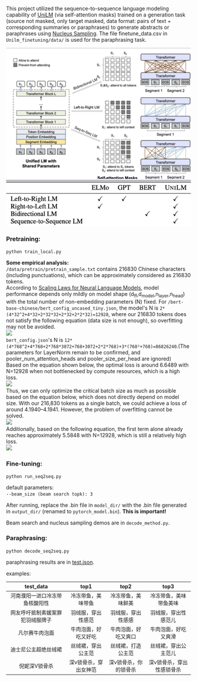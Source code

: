 This project utilized the sequence-to-sequence language modeling capability of [UniLM](https://arxiv.org/abs/1905.03197) (via self-attention masks) trained on a generation task (source not masked, only target masked, data format: pairs of text + corresponding summaries or paraphrases) to generate abstracts or paraphrases using [Nucleus Sampling](https://arxiv.org/abs/1904.09751). 
The file finetune_data.csv in ```Unilm_finetuning/data/``` is used for the paraphrasing task.

![](https://github.com/WillongWang/Awesome-LLM-NLP-projects-updating-/blob/main/Unilm/p1.png)   
![](https://github.com/WillongWang/Awesome-LLM-NLP-projects-updating-/blob/main/Unilm/p2.png)

### Pretraining:
```
python train_local.py
```
**Some empirical analysis:**    
```/data/pretrain/pretrain_sample.txt``` contains 216830 Chinese characters (including punctuations), which can be approximately considered as 216830 tokens.  
According to [Scaling Laws for Neural Language Models](https://arxiv.org/pdf/2001.08361), model performance depends only mildly on model shape (d<sub>ff</sub>,d<sub>model</sub>,n<sub>layer</sub>,n<sub>head</sub>) with the total number of non-embedding parameters (N) fixed. 
For ```/bert-base-chinese/bert_config_uncased_tiny.json```, the model's N is ```2*(4*32^2+4*32+2*32*32+2*32+2*2*32)=12928```, where our 216830 tokens does not satisfy the following equation (data size is not enough), so overfitting may not be avoided.  
![](https://github.com/WillongWang/Awesome-LLM-NLP-projects-updating-/blob/main/Unilm/4.png)  
```bert_config.json```'s N is ```12*(4*768^2+4*768+2*768*3072+768+3072+2*2*768)+3*(768²+768)=86826240```.(The parameters for LayerNorm remain to be confirmed, and pooler_num_attention_heads and pooler_size_per_head are ignored)  
Based on the equation shown below, the optimal loss is around 6.6489 with N=12928 when not bottlenecked by compute resources, which is a high loss.  
![](https://github.com/WillongWang/Awesome-LLM-NLP-projects-updating-/blob/main/Unilm/1.png)  
Thus, we can only optimize the critical batch size as much as possible based on the equation below, which does not directly depend on model size. With our 216,830 tokens as a single batch, we could achieve a loss of around 4.1940–4.1941. However, the problem of overfitting cannot be solved.  
![](https://github.com/WillongWang/Awesome-LLM-NLP-projects-updating-/blob/main/Unilm/2.png)  
Additionally, based on the following equation, the first term alone already reaches approximately 5.5848 with N=12928, which is still a relatively high loss.  
![](https://github.com/WillongWang/Awesome-LLM-NLP-projects-updating-/blob/main/Unilm/3.png)  

### Fine-tuning:
```
python run_seq2seq.py
```
default parameters:  
```--beam_size (beam search topk): 3```

After running, replace the .bin file in ```model_dir/``` with the .bin file generated in ```output_dir/``` (renamed to ```pytorch_model.bin```). **This is important!**

Beam search and nucleus sampling demos are in ```decode_method.py```.

### Paraphrasing:
```
python decode_seq2seq.py
```

paraphrasing results are in [test.json](https://github.com/WillongWang/Awesome-LLM-NLP-projects-updating-/blob/main/Unilm/Unilm_finetuning/data/test.json).  

examples:

| test_data | top1 | top2 | top3 |
| :-------: | :--: | :--: | :--: |
| 河南濮阳一进口冷冻带鱼核酸阳性 | 冷冻带鱼，美味带鱼 | 冷冻带鱼，美味鲜美 | 冷冻带鱼，美味带鱼美味 |
| 网友呼吁抵制素媛案罪犯羽绒服牌子 | 羽绒服，穿出性感范 | 羽绒服，穿出性感感 | 羽绒服，穿出性感范儿 |
| 凡尔赛牛肉泡面 | 牛肉泡面，好吃又好吃 | 牛肉泡面，好吃又爽口 | 牛肉泡面，好吃又爽滑 |
| 迪士尼公主超绝丝绒裙 | 丝绒裙，穿出公主范 | 丝绒裙，打造公主范 | 丝绒裙，穿出公主范儿 |
| 倪妮深V锁骨杀| 深v锁骨杀，穿出女神范 | 深v锁骨杀，你的锁骨杀 | 深v锁骨杀，穿出性感锁骨杀 |

